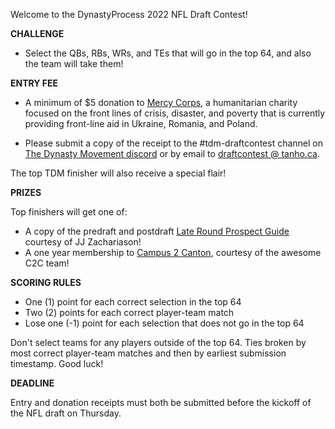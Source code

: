Welcome to the DynastyProcess 2022 NFL Draft Contest!

**CHALLENGE**

* Select the QBs, RBs, WRs, and TEs that will go in the top 64, and also the team will take them!

**ENTRY FEE**

* A minimum of $5 donation to [Mercy Corps](https://www.mercycorps.org/), a humanitarian charity focused on the front lines of crisis, disaster, and poverty that is currently providing front-line aid in Ukraine, Romania, and Poland. 

* Please submit a copy of the receipt to the #tdm-draftcontest channel on [The Dynasty Movement discord](https://thedynastymovement.com/discord) or by email to [draftcontest @ tanho.ca](mailto://draftcontest@tanho.ca).

The top TDM finisher will also receive a special flair!

**PRIZES**

Top finishers will get one of:

* A copy of the predraft and postdraft [Late Round Prospect Guide](https://lateround.com/#guides) courtesy of JJ Zachariason!
* A one year membership to [Campus 2 Canton](https://campus2canton.com), courtesy of the awesome C2C team!

**SCORING RULES**

* One (1) point for each correct selection in the top 64
* Two (2) points for each correct player-team match
* Lose one (-1) point for each selection that does not go in the top 64

Don't select teams for any players outside of the top 64. Ties broken by most correct player-team matches and then by earliest submission timestamp. Good luck!

**DEADLINE**

Entry and donation receipts must both be submitted before the kickoff of the NFL draft on Thursday.
